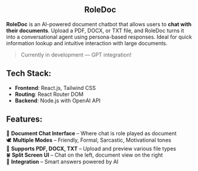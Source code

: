 <h2 align="center">RoleDoc</h2>

**RoleDoc** is an AI-powered document chatbot that allows users to **chat with their documents**. Upload a PDF, DOCX, or TXT file, and RoleDoc turns it into a conversational agent using persona-based responses. Ideal for quick information lookup and intuitive interaction with large documents.

> Currently in development — GPT integration!<br>


## Tech Stack:

- **Frontend**: React.js, Tailwind CSS  
- **Routing**: React Router DOM  
- **Backend**: Node.js with OpenAI API


## Features:

👾 **Document Chat Interface** – Where chat is role played as document  
🕊️ **Multiple Modes** – Friendly, Formal, Sarcastic, Motivational tones  
🫧 **Supports PDF, DOCX, TXT** – Upload and preview various file types  
🍀 **Split Screen UI** – Chat on the left, document view on the right   
🍄 **Integration** – Smart answers powered by AI
